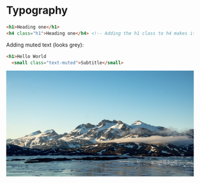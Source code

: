 # Typography
~~~html
<h1>Heading one</h1>
<h4 class="h1">Heading one</h4> <!-- Adding the h1 class to h4 makes it look like h1 -->
~~~

Adding muted text (looks grey):
~~~html
<h1>Hello World
  <small class="text-muted">Subtitle</small>
~~~
![text muted](images/bootstrap/text_muted.jpg)
